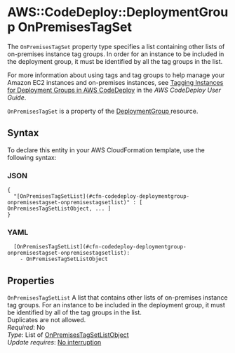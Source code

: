 # AWS::CodeDeploy::DeploymentGroup OnPremisesTagSet<a name="aws-properties-codedeploy-deploymentgroup-onpremisestagset"></a>

The `OnPremisesTagSet` property type specifies a list containing other lists of on\-premises instance tag groups\. In order for an instance to be included in the deployment group, it must be identified by all the tag groups in the list\.

For more information about using tags and tag groups to help manage your Amazon EC2 instances and on\-premises instances, see [Tagging Instances for Deployment Groups in AWS CodeDeploy](https://docs.aws.amazon.com/codedeploy/latest/userguide/instances-tagging.html) in the *AWS CodeDeploy User Guide*\.

 `OnPremisesTagSet` is a property of the [DeploymentGroup ](https://docs.aws.amazon.com/AWSCloudFormation/latest/UserGuide/aws-resource-codedeploy-deploymentgroup.html) resource\.

## Syntax<a name="aws-properties-codedeploy-deploymentgroup-onpremisestagset-syntax"></a>

To declare this entity in your AWS CloudFormation template, use the following syntax:

### JSON<a name="aws-properties-codedeploy-deploymentgroup-onpremisestagset-syntax.json"></a>

```
{
  "[OnPremisesTagSetList](#cfn-codedeploy-deploymentgroup-onpremisestagset-onpremisestagsetlist)" : [ OnPremisesTagSetListObject, ... ]
}
```

### YAML<a name="aws-properties-codedeploy-deploymentgroup-onpremisestagset-syntax.yaml"></a>

```
  [OnPremisesTagSetList](#cfn-codedeploy-deploymentgroup-onpremisestagset-onpremisestagsetlist): 
    - OnPremisesTagSetListObject
```

## Properties<a name="aws-properties-codedeploy-deploymentgroup-onpremisestagset-properties"></a>

`OnPremisesTagSetList`  <a name="cfn-codedeploy-deploymentgroup-onpremisestagset-onpremisestagsetlist"></a>
A list that contains other lists of on\-premises instance tag groups\. For an instance to be included in the deployment group, it must be identified by all of the tag groups in the list\.  
Duplicates are not allowed\.   
*Required*: No  
*Type*: List of [OnPremisesTagSetListObject](aws-properties-codedeploy-deploymentgroup-onpremisestagsetlistobject.md)  
*Update requires*: [No interruption](https://docs.aws.amazon.com/AWSCloudFormation/latest/UserGuide/using-cfn-updating-stacks-update-behaviors.html#update-no-interrupt)